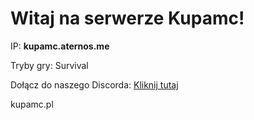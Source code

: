 <!DOCTYPE html>
<html lang="pl">
<head>
    <meta charset="UTF-8">
    <meta name="viewport" content="width=device-width, initial-scale=1.0">
    <title>Kupamc</title>
    <link rel="stylesheet" href="style.css">
</head>
<body>
    <h1>Witaj na serwerze Kupamc!</h1>
    <p>IP: <strong>kupamc.aternos.me</strong></p>
    <p>Tryby gry: Survival
    <p>Dołącz do naszego Discorda: <a href="https://discord.gg/link">Kliknij tutaj</a></p>
</body>
</html>kupamc.pl
